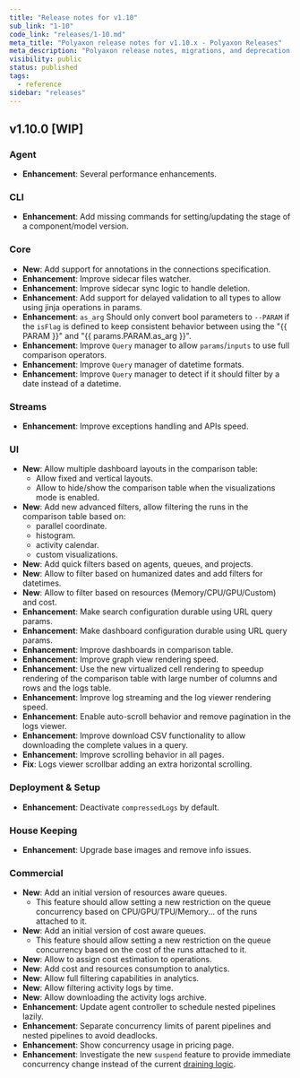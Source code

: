 ```yaml
---
title: "Release notes for v1.10"
sub_link: "1-10"
code_link: "releases/1-10.md"
meta_title: "Polyaxon release notes for v1.10.x - Polyaxon Releases"
meta_description: "Polyaxon release notes, migrations, and deprecation notes for v1.10.x."
visibility: public
status: published
tags:
  - reference
sidebar: "releases"
---
```


## v1.10.0 [WIP]

### Agent

 * **Enhancement**: Several performance enhancements.

### CLI

 * **Enhancement**: Add missing commands for setting/updating the stage of a component/model version.

### Core

 * **New**: Add support for annotations in the connections specification.
 * **Enhancement**: Improve sidecar files watcher.
 * **Enhancement**: Improve sidecar sync logic to handle deletion.
 * **Enhancement**: Add support for delayed validation to all types to allow using jinja operations in params.
 * **Enhancement**: `as_arg` Should only convert bool parameters to `--PARAM` if the `isFlag` is defined to keep consistent behavior between using the "{{ PARAM }}" and "{{ params.PARAM.as_arg }}".
 * **Enhancement**: Improve `Query` manager to allow `params`/`inputs` to use full comparison operators.
 * **Enhancement**: Improve `Query` manager of datetime formats.
 * **Enhancement**: Improve `Query` manager to detect if it should filter by a date instead of a datetime.  

### Streams

 * **Enhancement**: Improve exceptions handling and APIs speed.

### UI

 * **New**: Allow multiple dashboard layouts in the comparison table:
   * Allow fixed and vertical layouts. 
   * Allow to hide/show the comparison table when the visualizations mode is enabled.
 * **New**: Add new advanced filters, allow filtering the runs in the comparison table based on:
   * parallel coordinate.
   * histogram.
   * activity calendar.
   * custom visualizations.
 * **New**: Add quick filters based on agents, queues, and projects.
 * **New**: Allow to filter based on humanized dates and add filters for datetimes.
 * **New**: Allow to filter based on resources (Memory/CPU/GPU/Custom) and cost.
 * **Enhancement**: Make search configuration durable using URL query params.
 * **Enhancement**: Make dashboard configuration durable using URL query params.
 * **Enhancement**: Improve dashboards in comparison table.
 * **Enhancement**: Improve graph view rendering speed.
 * **Enhancement**: Use the new virtualized cell rendering to speedup rendering of the comparison table with large number of columns and rows and the logs table.
 * **Enhancement**: Improve log streaming and the log viewer rendering speed.
 * **Enhancement**: Enable auto-scroll behavior and remove pagination in the logs viewer.
 * **Enhancement**: Improve download CSV functionality to allow downloading the complete values in a query.
 * **Enhancement**: Improve scrolling behavior in all pages.
 * **Fix**: Logs viewer scrollbar adding an extra horizontal scrolling.

### Deployment & Setup

 * **Enhancement**: Deactivate `compressedLogs` by default.

### House Keeping

 * **Enhancement**: Upgrade base images and remove info issues.

### Commercial

 * **New**: Add an initial version of resources aware queues.
   * This feature should allow setting a new restriction on the queue concurrency based on CPU/GPU/TPU/Memory... of the runs attached to it.
 * **New**: Add an initial version of cost aware queues.
   * This feature should allow setting a new restriction on the queue concurrency based on the cost of the runs attached to it.
 * **New**: Allow to assign cost estimation to operations.
 * **New**: Add cost and resources consumption to analytics.
 * **New**: Allow full filtering capabilities in analytics.
 * **New**: Allow filtering activity logs by time.
 * **New**: Allow downloading the activity logs archive.
 * **Enhancement**: Update agent controller to schedule nested pipelines lazily.
 * **Enhancement**: Separate concurrency limits of parent pipelines and nested pipelines to avoid deadlocks.
 * **Enhancement**: Show concurrency usage in pricing page.
 * **Enhancement**: Investigate the new `suspend` feature to provide immediate concurrency change instead of the current [draining logic](/faq/How-does-changing-concurrency-work/).
